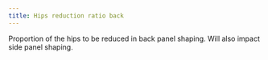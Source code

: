 ```yaml
---
title: Hips reduction ratio back
---
```


Proportion of the hips to be reduced in back panel shaping. Will also impact side panel shaping.